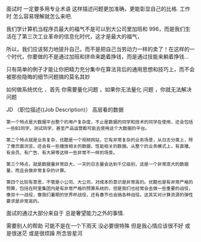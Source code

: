 面试时 一定要多用专业术语 这样描述问题更加准确，更能彰显自己的比格.
工作时 怎么容易理解就怎么来吧.

我们学计算机当程序员最大的福气不是可以到大公司里加班和 996，而是我们生活在了第三次工业革命的信息化时代，这才是最大的福气，


所以，我们应该努力地提升自己，而不是把自己当劳动力一样的卖了！在这样的一个时代，你要做的不是通过加班和拼命来跪着挣钱，而是通过技能来躺着挣钱…

只有简单的例子才能让你把精力充分集中在算法背后的通用思想和技巧上，而不会被那些隐晦的细节问题搞的莫名其妙

如何做系统优化 ，首先 你需要量化问题 ，如果你无法量化 问题 ，你就无法解决问题

JD （职位描述((Job Description)）
高层看的数据

    第一个特点是大数据平台整个的用户复杂度，不止是数据的同学和技术的同学在使用，还会包括一些BI同学，测试同学，甚至产品运营都可能去使用这个大数据的平台。
    
    第二个特点就是业务复杂，优酷是一个视频网站，它有非常复杂的业务场景，从日志分类上，除了像页面浏览，还会有一些播放相关的数据、性能相关的数据。从整个的业务模式上，有直播、有会员、有广告、有大屏等这样一些非常不一样的场景。
    
    第三个特点，就是数据量非常巨大，一天的日志量会达到千亿级别，这是一个非常庞大的数据量，而且会做非常复杂的计算。
    
    第四个比较有意思，不管是小公司、大公司，对成本的意识是非常高的。优酷也是有非常严格的预算，包括在阿里集团内是有非常严格的预算系统的，但是我们也经常会去做一些重要的战役，像双十一战役，像我们暑期的世界杯战役，还有春节也会搞各种战役。这其实对计算资源的弹性要求是非常高的。


面试的通过大部分来自于 总是奢望能力之外的事情.

需要别人的帮助 可能不是在一个下雨天 没必要很特殊 但是我心情应该很不好 或是很迷茫 或是很烦躁 所念皆星河
